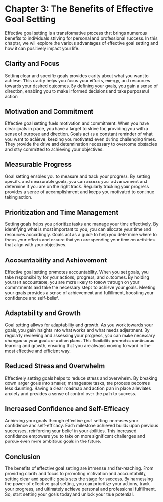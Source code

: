 Chapter 3: The Benefits of Effective Goal Setting
=================================================

Effective goal setting is a transformative process that brings numerous benefits to individuals striving for personal and professional success. In this chapter, we will explore the various advantages of effective goal setting and how it can positively impact your life.

Clarity and Focus
-----------------

Setting clear and specific goals provides clarity about what you want to achieve. This clarity helps you focus your efforts, energy, and resources towards your desired outcomes. By defining your goals, you gain a sense of direction, enabling you to make informed decisions and take purposeful action.

Motivation and Commitment
-------------------------

Effective goal setting fuels motivation and commitment. When you have clear goals in place, you have a target to strive for, providing you with a sense of purpose and direction. Goals act as a constant reminder of what you want to achieve, keeping you motivated even during challenging times. They provide the drive and determination necessary to overcome obstacles and stay committed to achieving your objectives.

Measurable Progress
-------------------

Goal setting enables you to measure and track your progress. By setting specific and measurable goals, you can assess your advancement and determine if you are on the right track. Regularly tracking your progress provides a sense of accomplishment and keeps you motivated to continue taking action.

Prioritization and Time Management
----------------------------------

Setting goals helps you prioritize tasks and manage your time effectively. By identifying what is most important to you, you can allocate your time and resources accordingly. Goals act as a guide to help you determine where to focus your efforts and ensure that you are spending your time on activities that align with your objectives.

Accountability and Achievement
------------------------------

Effective goal setting promotes accountability. When you set goals, you take responsibility for your actions, progress, and outcomes. By holding yourself accountable, you are more likely to follow through on your commitments and take the necessary steps to achieve your goals. Meeting your goals provides a sense of achievement and fulfillment, boosting your confidence and self-belief.

Adaptability and Growth
-----------------------

Goal setting allows for adaptability and growth. As you work towards your goals, you gain insights into what works and what needs adjustment. By regularly reviewing and assessing your progress, you can make necessary changes to your goals or action plans. This flexibility promotes continuous learning and growth, ensuring that you are always moving forward in the most effective and efficient way.

Reduced Stress and Overwhelm
----------------------------

Effectively setting goals helps to reduce stress and overwhelm. By breaking down larger goals into smaller, manageable tasks, the process becomes less daunting. Having a clear roadmap and action plan in place alleviates anxiety and provides a sense of control over the path to success.

Increased Confidence and Self-Efficacy
--------------------------------------

Achieving your goals through effective goal setting increases your confidence and self-efficacy. Each milestone achieved builds upon previous successes, reinforcing your belief in your abilities. This increased confidence empowers you to take on more significant challenges and pursue even more ambitious goals in the future.

Conclusion
----------

The benefits of effective goal setting are immense and far-reaching. From providing clarity and focus to promoting motivation and accountability, setting clear and specific goals sets the stage for success. By harnessing the power of effective goal setting, you can prioritize your actions, track your progress, and ultimately achieve personal and professional fulfillment. So, start setting your goals today and unlock your true potential.
